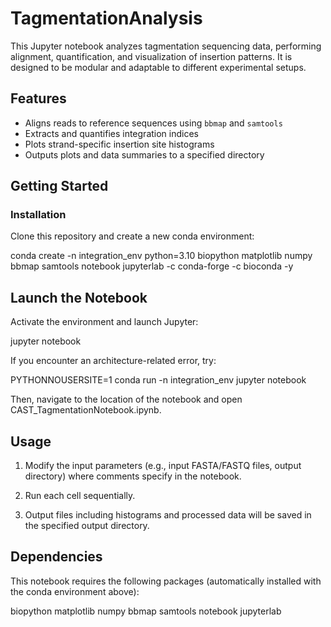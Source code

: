 # TagmentationAnalysis

This Jupyter notebook analyzes tagmentation sequencing data, performing alignment, quantification, and visualization of insertion patterns. It is designed to be modular and adaptable to different experimental setups.

## Features

- Aligns reads to reference sequences using `bbmap` and `samtools`
- Extracts and quantifies integration indices
- Plots strand-specific insertion site histograms
- Outputs plots and data summaries to a specified directory

## Getting Started

### Installation

Clone this repository and create a new conda environment:

conda create -n integration_env python=3.10 biopython matplotlib numpy bbmap samtools notebook jupyterlab -c conda-forge -c bioconda -y

## Launch the Notebook

Activate the environment and launch Jupyter:

jupyter notebook

If you encounter an architecture-related error, try:

PYTHONNOUSERSITE=1 conda run -n integration_env jupyter notebook

Then, navigate to the location of the notebook and open CAST_TagmentationNotebook.ipynb.

## Usage

1. Modify the input parameters (e.g., input FASTA/FASTQ files, output directory) where comments specify in the notebook.

2. Run each cell sequentially.

3. Output files including histograms and processed data will be saved in the specified output directory.

## Dependencies

This notebook requires the following packages (automatically installed with the conda environment above):

biopython
matplotlib
numpy
bbmap
samtools
notebook
jupyterlab
